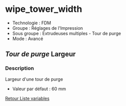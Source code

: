 # wipe_tower_width

* Technologie : FDM
* Groupe : Réglages de l'Impression
* Sous groupe : Extrudeuses multiples - Tour de purge
* Mode : Avancé

## *Tour de purge* Largeur  

### Description

Largeur d'une tour de purge

* Valeur par défaut : 60 mm

[Retour Liste variables](variable_list.md)